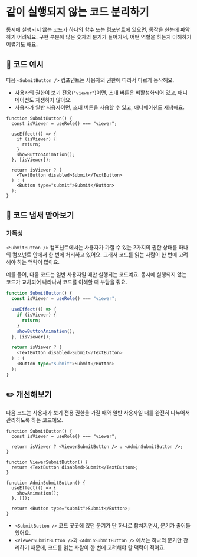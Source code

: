 # 같이 실행되지 않는 코드 분리하기

<div style="margin-top: 16px">
<Badge type="info" text="가독성" />
</div>

동시에 실행되지 않는 코드가 하나의 함수 또는 컴포넌트에 있으면, 동작을 한눈에 파악하기 어려워요.
구현 부분에 많은 숫자의 분기가 들어가서, 어떤 역할을 하는지 이해하기 어렵기도 해요.

## 📝 코드 예시

다음 `<SubmitButton />` 컴포넌트는 사용자의 권한에 따라서 다르게 동작해요.

- 사용자의 권한이 보기 전용(`"viewer"`)이면, 초대 버튼은 비활성화되어 있고, 애니메이션도 재생하지 않아요.
- 사용자가 일반 사용자이면, 초대 버튼을 사용할 수 있고, 애니메이션도 재생해요.

```tsx
function SubmitButton() {
  const isViewer = useRole() === "viewer";

  useEffect(() => {
    if (isViewer) {
      return;
    }
    showButtonAnimation();
  }, [isViewer]);

  return isViewer ? (
    <TextButton disabled>Submit</TextButton>
  ) : (
    <Button type="submit">Submit</Button>
  );
}
```

## 👃 코드 냄새 맡아보기

### 가독성

`<SubmitButton />` 컴포넌트에서는 사용자가 가질 수 있는 2가지의 권한 상태를 하나의 컴포넌트 안에서 한 번에 처리하고 있어요.
그래서 코드를 읽는 사람이 한 번에 고려해야 하는 맥락이 많아요.

예를 들어, 다음 코드는 일반 사용자일 때만 실행되는 코드예요. 동시에 실행되지 않는 코드가 교차되어 나타나서 코드를 이해할 때 부담을 줘요.

```typescript 8,14
function SubmitButton() {
  const isViewer = useRole() === "viewer";

  useEffect(() => {
    if (isViewer) {
      return;
    }
    showButtonAnimation();
  }, [isViewer]);

  return isViewer ? (
    <TextButton disabled>Submit</TextButton>
  ) : (
    <Button type="submit">Submit</Button>
  );
}
```

## ✏️ 개선해보기

다음 코드는 사용자가 보기 전용 권한을 가질 때와 일반 사용자일 때를 완전히 나누어서 관리하도록 하는 코드예요.

```tsx
function SubmitButton() {
  const isViewer = useRole() === "viewer";

  return isViewer ? <ViewerSubmitButton /> : <AdminSubmitButton />;
}

function ViewerSubmitButton() {
  return <TextButton disabled>Submit</TextButton>;
}

function AdminSubmitButton() {
  useEffect(() => {
    showAnimation();
  }, []);

  return <Button type="submit">Submit</Button>;
}
```

- `<SubmitButton />` 코드 곳곳에 있던 분기가 단 하나로 합쳐지면서, 분기가 줄어들었어요.
- `<ViewerSubmitButton />`과 `<AdminSubmitButton />` 에서는 하나의 분기만 관리하기 때문에, 코드를 읽는 사람이 한 번에 고려해야 할 맥락이 적어요.
